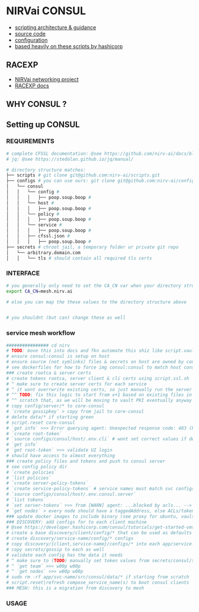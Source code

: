 # NIRVai CONSUL

- [scripting architecture & guidance](.scripts/README.md)
- [source code](https://github.com/nirv-ai/scripts/blob/develop/consul/script.consul.sh)
- [configuration](https://github.com/nirv-ai/configs/tree/develop/consul)
- [based heavily on these scripts by hashicorp](https://github.com/hashicorp-education/learn-consul-get-started-vms/tree/main/scripts)

## RACEXP

- [NIRVai networking project](https://github.com/orgs/nirv-ai/projects/6/views/1?filterQuery=repo%3A%22nirv-ai%2Fnetworking%22)
- [RACEXP docs](https://github.com/noahehall/theBookOfNoah/blob/master/0current/architectural%20thinking/0racexp.md)

## WHY CONSUL ?

## Setting up CONSUL

### REQUIREMENTS

```sh
# complete CFSSL documentation: @see https://github.com/nirv-ai/docs/blob/main/cfssl/README.md
# jq: @see https://stedolan.github.io/jq/manual/

# directory structure matches:
├── scripts # git clone git@github.com:nirv-ai/scripts.git
├── configs # you can use ours: git clone git@github.com:nirv-ai/configs.git
│   └── consul
│   │   └── config #
│   │   │   ├── poop.soup.boop #
│   │   └── host #
│   │   │   ├── poop.soup.boop #
│   │   └── policy #
│   │   │   ├── poop.soup.boop #
│   │   └── service #
│   │   │   ├── poop.soup.boop #
│   │   ├── cfssl.json #
│   │   │   ├── poop.soup.boop #
├── secrets # chroot jail, a temporary folder or private git repo
│   └── arbitrary.domain.com
│   │   └── tls # should contain all required tls certs
```

### INTERFACE

```sh
# you generally only need to set the CA_CN var when your directory structure matches
export CA_CN=mesh.nirv.ai

# else you can map the these values to the directory structure above


# you shouldnt (but can) change these as well

```

### service mesh workflow

```sh
################ cd nirv
# TODO: move this into docs and fkn automate this shiz like script.vault.sh
# ensure consul:consul is setup on host
# ensure source (not symlinks) files & secrets on host are owned by consul:consul
# see dockerfiles for how to force img consul:consul to match host consul:consul
### create rootca & server certs
# create tokens rootca, server client & cli certs using script.ssl.sh
# ^ make sure to create server certs for each service
# ^ it wont overrwrite existing certs, so just manually run the server create with X total
# ^^ TODO: fix this logic to start from x+1 based on existing files in dir with same name
# ^^ scratch that, as we will be moving to vault PKI eventually anyway
# copy config/server/* to core-consul
# `create gossipkey` > copy from jail to core-consul
# delete data/* if starting green
# script.reset core-consul
# `get info` >>> Error querying agent: Unexpected response code: 403 (Permission denied: token with AccessorID '00000000-0000-0000-0000-000000000002' lacks permission 'agent:read' on "consul")
# `create root-token`
# `source configs/consul/host/.env.cli` # wont set correct values if debugging is on
# `get info`
# `get root-token` >>> validate UI login
# should have access to almost everything
### create policy files and tokens and push to consul server
# see config policy dir
# `create policies`
# `list policies`
# `create server-policy-tokens`
# `create service-policy-tokens` # service names must match svc configs
# `source configs/consul/host/.env.consul.server`
# `list tokens`
# `set server-tokens` >>> from [WARN] agent: ...blocked by acls... --> to agent: synced node info
# `get nodes` > every node should have a taggedAddress, else ACLs/tokens/wtf arent setup properely
### update docker images to include binary (see proxy for ubuntu, vault for alpine)
### DISCOVERY: add configs for to each client machine
# @see https://developer.hashicorp.com/consul/tutorials/get-started-vms/virtual-machine-gs-service-discovery
# create a base discovery/client/config/* that can be used as defaults for each specific client service
# create discovery/service-name/config/* configs
# copy discovery/{client,service-name}/configs/* into each app/service-name/consul/src/config
# copy secrets/gossip to each as well
# validate each config has the data it needs
# ^ make sure to (TODO) manually set token values from secrets/consul/token
# ^ `get team` >>> w00p w00p
# ^ `get nodes` >>> w00p w00p
# sudo rm -rf app/svc-name/src/consul/data/* if starting from scratch
# script.reset|refresh compose_service_name(s) to boot consul clients
### MESH: this is a migration from discovery to mesh


```

### USAGE

```sh

```
